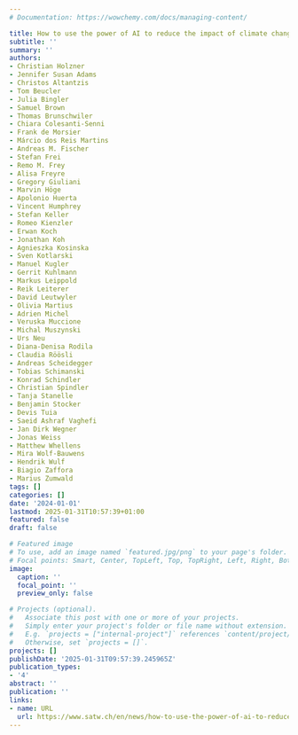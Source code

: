 ```yaml
---
# Documentation: https://wowchemy.com/docs/managing-content/

title: How to use the power of AI to reduce the impact of climate change on Switzerland
subtitle: ''
summary: ''
authors:
- Christian Holzner
- Jennifer Susan Adams
- Christos Altantzis
- Tom Beucler
- Julia Bingler
- Samuel Brown
- Thomas Brunschwiler
- Chiara Colesanti-Senni
- Frank de Morsier
- Márcio dos Reis Martins
- Andreas M. Fischer
- Stefan Frei
- Remo M. Frey
- Alisa Freyre
- Gregory Giuliani
- Marvin Höge
- Apolonio Huerta
- Vincent Humphrey
- Stefan Keller
- Romeo Kienzler
- Erwan Koch
- Jonathan Koh
- Agnieszka Kosinska
- Sven Kotlarski
- Manuel Kugler
- Gerrit Kuhlmann
- Markus Leippold
- Reik Leiterer
- David Leutwyler
- Olivia Martius
- Adrien Michel
- Veruska Muccione
- Michal Muszynski
- Urs Neu
- Diana-Denisa Rodila
- Claudia Röösli
- Andreas Scheidegger
- Tobias Schimanski
- Konrad Schindler
- Christian Spindler
- Tanja Stanelle
- Benjamin Stocker
- Devis Tuia
- Saeid Ashraf Vaghefi
- Jan Dirk Wegner
- Jonas Weiss
- Matthew Whellens
- Mira Wolf-Bauwens
- Hendrik Wulf
- Biagio Zaffora
- Marius Zumwald
tags: []
categories: []
date: '2024-01-01'
lastmod: 2025-01-31T10:57:39+01:00
featured: false
draft: false

# Featured image
# To use, add an image named `featured.jpg/png` to your page's folder.
# Focal points: Smart, Center, TopLeft, Top, TopRight, Left, Right, BottomLeft, Bottom, BottomRight.
image:
  caption: ''
  focal_point: ''
  preview_only: false

# Projects (optional).
#   Associate this post with one or more of your projects.
#   Simply enter your project's folder or file name without extension.
#   E.g. `projects = ["internal-project"]` references `content/project/deep-learning/index.md`.
#   Otherwise, set `projects = []`.
projects: []
publishDate: '2025-01-31T09:57:39.245965Z'
publication_types:
- '4'
abstract: ''
publication: ''
links:
- name: URL
  url: https://www.satw.ch/en/news/how-to-use-the-power-of-ai-to-reduce-the-impact-of-climate-change-on-switzerland
---
```

